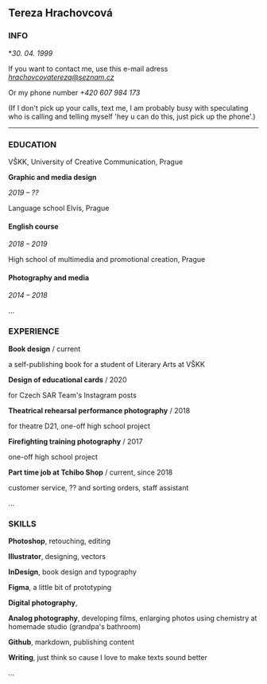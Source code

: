 ## Tereza Hrachovcová

### INFO
**30. 04. 1999*

If you want to contact me, use this e-mail adress *hrachovcovatereza@seznam.cz*

Or my phone number *+420 607 984 173*

(If I don't pick up your calls, text me, I am probably busy with speculating who is calling and telling myself 'hey u can do this, just pick up the phone'.)

---

### EDUCATION

VŠKK, University of Creative Communication, Prague

**Graphic and media design**

*2019 – ??*

Language school Elvis, Prague
#### English course
*2018 – 2019*

High school of multimedia and promotional creation, Prague

#### Photography and media

*2014 – 2018*

...

### EXPERIENCE

**Book design** / current

a self-publishing book for a student of Literary Arts at VŠKK

**Design of educational cards** / 2020

for Czech SAR Team's Instagram posts

**Theatrical rehearsal performance photography** / 2018

for theatre D21, one-off high school project

**Firefighting training photography** / 2017

one-off high school project

**Part time job at Tchibo Shop** / current, since 2018

customer service, ?? and sorting orders, staff assistant

...

### SKILLS

**Photoshop**, retouching, editing

**Illustrator**, designing, vectors

**InDesign**, book design and typography

**Figma**, a little bit of prototyping

**Digital photography**, 

**Analog photography**, developing films, enlarging photos using chemistry at homemade studio (grandpa's bathroom)

**Github**, markdown, publishing content

**Writing**, just think so cause I love to make texts sound better

...






